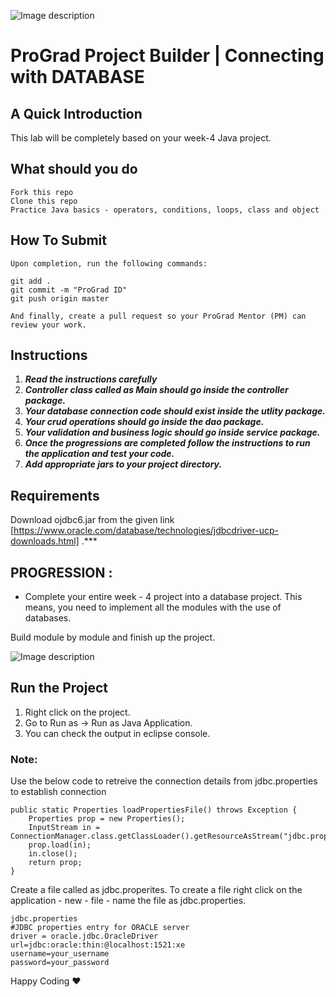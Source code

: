 ![Image description](https://i1.faceprep.in/ProGrad/face-logo-resized.png)

# ProGrad Project Builder | Connecting with DATABASE

## A Quick Introduction

This lab will be completely based on your week-4 Java project.

## What should you do
```
Fork this repo
Clone this repo
Practice Java basics - operators, conditions, loops, class and object
```

## How To Submit
```
Upon completion, run the following commands:

git add .
git commit -m "ProGrad ID"
git push origin master

And finally, create a pull request so your ProGrad Mentor (PM) can review your work.
```

## Instructions

1. ***Read the instructions carefully***
2. ***Controller class called as Main should go inside the controller package.***
3. ***Your database connection code should exist inside the utlity package.***
4. ***Your crud operations should go inside the dao package.***
5. ***Your validation and business logic should go inside service package.***
6. ***Once the progressions are completed follow the instructions to run the application and test your code.***
7. ***Add appropriate jars to your project directory.***

## Requirements
Download ojdbc6.jar from the given link [https://www.oracle.com/database/technologies/jdbcdriver-ucp-downloads.html]
.***

## PROGRESSION :
- Complete your entire week - 4 project into a database project. This means, you need to implement all the modules with the use of databases. 

Build module by module and finish up the project.

![Image description](https://i1.faceprep.in/ProGrad/sql-module.gif)
 
## Run the Project
1. Right click on the project.
2. Go to Run as -> Run as Java Application.
3. You can check the output in eclipse console.

### Note:

Use the below code to retreive the connection details from jdbc.properties to establish connection
```
public static Properties loadPropertiesFile() throws Exception {
	Properties prop = new Properties();	
	InputStream in = ConnectionManager.class.getClassLoader().getResourceAsStream("jdbc.properties");
	prop.load(in);
	in.close(); 
	return prop;
}
```
Create a file called as jdbc.properites. To create a file right click on the application - new - file - name the file as jdbc.properties.
```
jdbc.properties
#JDBC properties entry for ORACLE server
driver = oracle.jdbc.OracleDriver
url=jdbc:oracle:thin:@localhost:1521:xe
username=your_username
password=your_password

```

Happy Coding ❤️
